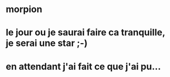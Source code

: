 # morpion
# le jour ou je saurai faire ca tranquille, je serai une star ;-)
# en attendant j'ai fait ce que j'ai pu...
